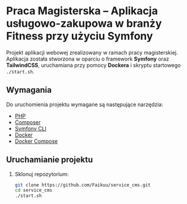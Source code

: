# Praca Magisterska – Aplikacja usługowo-zakupowa w branży Fitness przy użyciu Symfony

Projekt aplikacji webowej zrealizowany w ramach pracy magisterskiej. Aplikacja została stworzona w oparciu o framework **Symfony** oraz **TailwindCSS**, uruchamiana przy pomocy **Dockera** i skryptu startowego `./start.sh`.

## Wymagania

Do uruchomienia projektu wymagane są następujące narzędzia:

- [PHP](https://www.php.net/)
- [Composer](https://getcomposer.org/)
- [Symfony CLI](https://symfony.com/download)
- [Docker](https://www.docker.com/)
- [Docker Compose](https://docs.docker.com/compose/)

## Uruchamianie projektu

1. Sklonuj repozytorium:

   ```bash
   git clone https://github.com/Faikuu/service_cms.git
   cd service_cms
   ./start.sh
